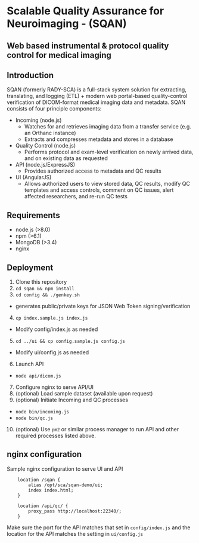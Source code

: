 # Scalable Quality Assurance for Neuroimaging - (SQAN)
## Web based instrumental & protocol quality control for medical imaging

## Introduction

SQAN (formerly RADY-SCA) is a full-stack system solution for extracting, translating, and logging (ETL) + modern web portal-based quality-control verification of DICOM-format medical imaging data and metadata. SQAN consists of four principle components:


* Incoming (node.js)
  * Watches for and retrieves imaging data from a transfer service (e.g. an Orthanc instance)
  * Extracts and compresses metadata and stores in a database
* Quality Control (node.js)
  * Performs protocol and exam-level verification on newly arrived data, and on existing data as requested
* API (node.js/ExpressJS)
  * Provides authorized access to metadata and QC results
* UI (AngularJS)
  * Allows authorized users to view stored data, QC results, modify QC templates and access controls, comment on QC issues, alert affected researchers, and re-run QC tests
  
  
## Requirements

* node.js (>8.0)
* npm (>6.1)
* MongoDB (>3.4)
* nginx


## Deployment

1.  Clone this repository
2.  `cd sqan && npm install`
3.  `cd config && ./genkey.sh`
  * generates public/private keys for JSON Web Token signing/verification
4.  `cp index.sample.js index.js`
  * Modify config/index.js as needed
5. `cd ../ui && cp config.sample.js config.js`
  * Modify ui/config.js as needed
6.  Launch API
  * `node api/dicom.js` 
7.  Configure nginx to serve API/UI 
8.  (optional) Load sample dataset (available upon request)
9.  (optional) Initiate Incoming and QC processes
  * `node bin/incoming.js`
  * `node bin/qc.js`
10. (optional) Use `pm2` or similar process manager to run API and other required processes listed above.

## nginx configuration

Sample nginx configuration to serve UI and API
  
```
    location /sqan {
        alias /opt/sca/sqan-demo/ui;
        index index.html;
    }
    
    location /api/qc/ {
        proxy_pass http://localhost:22340/;
    }
```

Make sure the port for the API matches that set in `config/index.js` and the location for the API matches the setting in `ui/config.js`
